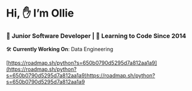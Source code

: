# Hi, ✋ I’m Ollie

### 👶 **Junior Software Developer** | 🧠 **Learning to Code Since 2014**

🛠 **Currently Working On**: Data Engineering

[https://roadmap.sh/python?s=650b0790d5295d7a812aa1a9](https://roadmap.sh/python?s=650b0790d5295d7a812aa1a9)https://roadmap.sh/python?s=650b0790d5295d7a812aa1a9
